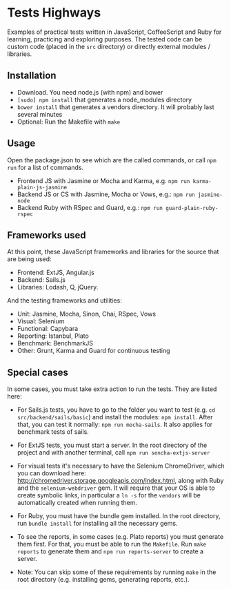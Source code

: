 # Tests Highways

Examples of practical tests written in JavaScript, CoffeeScript and Ruby for learning, practicing and exploring purposes. The tested code can be custom code (placed in the `src` directory) or directly external modules / libraries.

## Installation

- Download. You need node.js (with npm) and bower
- `[sudo] npm install` that generates a node_modules directory
- `bower install` that generates a vendors directory. It will probably last several minutes
- Optional: Run the Makefile with `make`

## Usage

Open the package.json to see which are the called commands, or call `npm run` for a list of commands.

- Frontend JS with Jasmine or Mocha and Karma, e.g. `npm run karma-plain-js-jasmine`
- Backend JS or CS with Jasmine, Mocha or Vows, e.g.: `npm run jasmine-node`
- Backend Ruby with RSpec and Guard, e.g.: `npm run guard-plain-ruby-rspec`

## Frameworks used

At this point, these JavaScript frameworks and libraries for the source that are being used:

- Frontend: ExtJS, Angular.js
- Backend: Sails.js
- Libraries: Lodash, Q, jQuery.

And the testing frameworks and utilities:

- Unit: Jasmine, Mocha, Sinon, Chai, RSpec, Vows
- Visual: Selenium
- Functional: Capybara
- Reporting: Istanbul, Plato
- Benchmark: BenchmarkJS
- Other: Grunt, Karma and Guard for continuous testing


## Special cases

In some cases, you must take extra action to run the tests. They are listed here:

- For Sails.js tests, you have to go to the folder you want to test (e.g. `cd src/backend/sails/basic`) and install the modules: `npm install`. After that, you can test it normally: `npm run mocha-sails`. It also applies for benchmark tests of sails.

- For ExtJS tests, you must start a server. In the root directory of the project and with another terminal, call `npm run sencha-extjs-server`

- For visual tests it's necessary to have the Selenium ChromeDriver, which you can download here: http://chromedriver.storage.googleapis.com/index.html, along with Ruby and the `selenium-webdriver` gem. It will require that your OS is able to create symbolic links, in particular a `ln -s` for the `vendors` will be automatically created when running them.

- For Ruby, you must have the bundle gem installed. In the root directory, run `bundle install` for installing all the necessary gems.

- To see the reports, in some cases (e.g. Plato reports) you must generate them first. For that, you must be able to run the `Makefile`. Run `make reports` to generate them and `npm run reports-server` to create a server.

- Note: You can skip some of these requirements by running `make` in the root directory (e.g. installing gems, generating reports, etc.).
